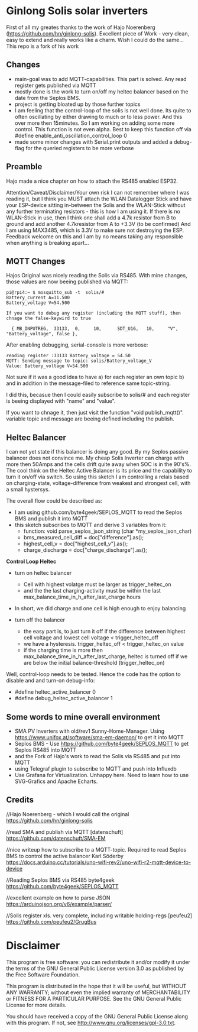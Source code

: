 # Ginlong Solis solar inverters

First of all my greates thanks to the work of Hajo Noerenberg (https://github.com/hn/ginlong-solis).
Excellent piece of Work - very clean, easy to extend and really works like a charm. Wish I could do the same...
This repo is a fork of his work

## Changes
- main-goal was to add MQTT-capabilities. This part is solved. Any read register gets published via MQTT
- mostly done is the work to turn on/off my heltec balancer based on the date from the Seplos BMS.
- project is getting bloated up by those further topics
- I am feeling that the control-loop of the solis is not well done. Its quite to often oscillating by either drawing to much or to less power. And this over more then 15minutes. So I am working on adding some more control. This function is not even alpha. Best to keep this function off via #define enable_anti_oscillation_control_loop 0
- made some minor changes with Serial.print outputs and added a debug-flag for the queried registers to be more verbose

## Preamble
Hajo made a nice chapter on how to attach the RS485 enabled ESP32. 

Attention/Caveat/Disclaimer/Your own risk
I can not remember where I was reading it, but I think you MUST attach the WLAN Datalogger Stick and have your ESP-device sitting in-between the Solis and the WLAN-Stick without any further terminating resistors - this is how I am using it.
If there is no WLAN-Stick in use, then I think one shall add a 4.7k resistor from B to ground and add another 4.7kresistor from A to +3.3V (to be confirmed)
And I am using MAX3485, which is 3.3V to make sure not destroying the ESP. Feedback welcome on this and I am by no means taking any responsible when anything is breaking apart...

## MQTT Changes
Hajos Original was nicely reading the Solis via RS485. With mine changes, those values are now beeing published via MQTT:

```
pi@rpi4:~ $ mosquitto_sub -t  solis/#
Battery_current A=11.500
Battery_voltage V=54.500

If you want to debug any register (including the MQTT stuff), then chnage the false-keywird to true

  { MB_INPUTREG,  33133,  0,     10,      SDT_U16,   10,     "V",  "Battery_voltage", false },
```

After enabling debugging, serial-console is more verbose:
  
```
reading register :33133 Battery_voltage = 54.50
MQTT: Sending message to topic: solis/Battery_voltage_V
Value: Battery_voltage V=54.500
```

Not sure if it was a good idea to have 
a) for each register an own topic
b) and in addition in the message-filed to reference same topic-string.

I did this, becasue then I could easily subscribe to solis/# and each register is beeing displayed with "name" and "value".

If you want to chnage it, then just visit the function "void publish_mqtt()". variable topic and message are beeing defined including the publish.

## Heltec Balancer
I can not yet state if this balancer is doing any good. By my Seplos passive balancer does not convince me. My cheap Solis Inverter can charge with more then 50Amps and the cells drift quite away when SOC is in the 90's%.
The cool think on the Heltec Active Balancer is its price and the capability to turn it on/off via switch.
So using this sketch I am controlling a relais based on charging-state, voltage-difference from weakest and strongest cell, with a small hystersys.

The overall flow could be described as:
- I am using github.com/byte4geek/SEPLOS_MQTT to read the Seplos BMS and publish it into MQTT
- this sketch subscribes to MQTT and derive 3 variables from it:
    - function: void parse_seplos_json_string (char *my_seplos_json_char)
    - bms_measured_cell_diff = doc["difference"].as<float>();
    - highest_cell_v = doc["highest_cell_v"].as<float>();
    - charge_discharge = doc["charge_discharge"].as<float>();
  
**Control Loop Heltec**
- turn on heltec balancer
   - Cell with highest volatge must be larger as trigger_heltec_on
   - and the the last charging-activity must be within the last max_balance_time_in_h_after_last_charge hours
- In short, we did charge and one cell is high enough to enjoy balancing
  
- turn off the balancer
  - the easy part is, to just turn it off if the difference between highest cell voltage and lowest cell voltage < trigger_heltec_off
  - we have a hysteresis. trigger_heltec_off < trigger_heltec_on value
  - if the charging time is more then max_balance_time_in_h_after_last_charge, heltec is turned off if we are below the initial balance-threshold (trigger_heltec_on)
  
Well, control-loop needs to be tested. Hence the code has the option to disable and and turn-on debug-info:
- #define heltec_active_balancer 0 
- #define debug_heltec_active_balancer 1
                                                                                                                                     
                                                                                                                                     




## Some words to mine overall environment
- SMA PV Inverters with old/rev1 Sunny-Home-Manager. Using  https://www.unifox.at/software/sma-em-daemon/ to get it into MQTT
- Seplos BMS - Use https://github.com/byte4geek/SEPLOS_MQTT to get Seplos RS485 into MQTT
- and the Fork of Hajo's work to read the Solis via RS485 and put into MQTT
- using Telegraf plugin to subscribe to MQTT and push into Influxdb
- Use Grafana for Virtualization. Unhappy here. Need to learn how to use SVG-Grafics and Apache Echarts.

## Credits

//Hajo Noerenberg - which I would call the original
https://github.com/hn/ginlong-solis

//read SMA and publish via MQTT
[datenschuft] https://github.com/datenschuft/SMA-EM 
 
//nice writeup how to subscribe to a MQTT-topic. Required to read Seplos BMS to control the active balancer
Karl Söderby https://docs.arduino.cc/tutorials/uno-wifi-rev2/uno-wifi-r2-mqtt-device-to-device

//Reading Seplos BMS via RS485
byte4geek https://github.com/byte4geek/SEPLOS_MQTT

//excellent example on how to parse JSON
https://arduinojson.org/v6/example/parser/

//Solis register xls. very complete, including writable holding-regs
[peufeu2] https://github.com/peufeu2/GrugBus

# Disclaimer
 This program is free software: you can redistribute it and/or modify
   it under the terms of the GNU General Public License version 3.0 as
   published by the Free Software Foundation.

   This program is distributed in the hope that it will be useful,
   but WITHOUT ANY WARRANTY; without even the implied warranty of
   MERCHANTABILITY or FITNESS FOR A PARTICULAR PURPOSE.  See the
   GNU General Public License for more details.

   You should have received a copy of the GNU General Public License along
   with this program. If not, see <http://www.gnu.org/licenses/gpl-3.0.txt>.
